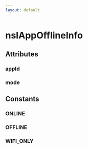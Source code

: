 ```yaml
---
layout: default
---
```


# nsIAppOfflineInfo #

## Attributes ##

### appId ###

### mode ###

## Constants ##

### ONLINE ###

### OFFLINE ###

### WIFI_ONLY ###
